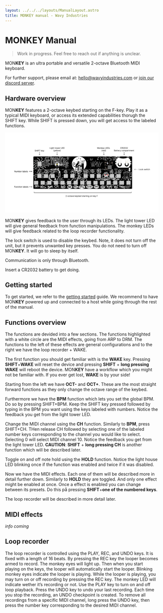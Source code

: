 ```yaml
---
layout: ../../../layouts/ManualLayout.astro
title: MONKEY manual - Wavy Industries
---
```


# MON**KEY** Manual
> Work in progress. Feel free to reach out if anything is unclear.

MON**KEY** is an ultra portable and versatile 2-octave Bluetooth MIDI keyboard.

For further support, please email at: hello@wavyindustries.com or [join our discord server](https://discord.gg/4HQHERUW5K).

## Hardware overview
MON**KEY** features a 2-octave keybed starting on the F-key. Play it as a typical MIDI keyboard, or access its extended capabilities thorugh the SHIFT key. While SHIFT is pressed down, you will get access to the labeled functions.

![monkey 2d function](/assets/resources/monkey_manual/monkey_2d_functions.svg)

MON**KEY** gives feedback to the user through its LEDs. The light tower LED will give general feedback from function manipulations. The monkey LEDs will give feedback related to the loop recorder functionality.

The lock switch is used to disable the keybed. Note, it does not turn off the unit, but it prevents unwanted key presses. You do not need to turn off MON**KEY**. It will go to sleep by itself.

Communication is only through Bluetooth.

Insert a CR2032 battery to get doing.

## Getting started
To get started, we refer to the [getting started](/monkey/getting-started) guide. We recommend to have MON**KEY** powered up and connected to a host while going through the rest of the manual.

## Functions overview
The functions are devided into a few sections. The functions highlighted with a white circle are the MIDI effects, going from ARP to DRM. The functions to the left of these effects are general configurations and to the right we have the loop recorder + WAKE.

The first function you should get familiar with is the **WAKE** key. Pressing **SHIFT**+**WAKE** will reset the device and pressing **SHIFT** + **long pressing WAKE** will reboot the device. MON**KEY** have a workflow which you might not be familiar with. If you ever get lost, **WAKE** is by your side!

Starting from the left we have **OCT-** and **OCT+**. These are the most straight forward functions as they only change the octave range of the keybed.

<!-- *gif of changing OCT* -->

Furthermore we have the **BPM** function which lets you set the global BPM. Do so by pressing SHIFT+BPM. Keep the SHIFT key pressed followed by typing in the BPM you want using the keys labeled with numbers. Notice the feedback you get from the light tower LED.

<!-- *gif of changing BPM* -->

Change the MIDI channel using the **CH** function. Similarly to **BPM**, press SHIFT+CH. THen release CH followed by selecting one of the labeled number keys corresponding to the channel you would like to select. Selecting 0 will select MIDI channel 10. Notice the feedback you get from the light tower LED.
**CAUTION**: **SHIFT** + **long pressing CH** is another function which will be described later.

<!-- *gif of changing MIDI CH* -->

Toggle on and off note hold using the **HOLD** function. Notice the light house LED blinking once if the function was enabled and twice if it was disabled.

<!-- *gif turning on and off hold* -->

Now we have the MIDI effects. Each one of them will be described more in detail further down. Similarly to **HOLD** they are toggled. And only one effect might be enabled at once. Once a effect is enabled you can change between its presets. Do this på pressing **SHIFT**+**one of the numbered keys**.

The loop recorder will be described in more detail later.

## MIDI effects
*info coming*

## Loop recorder
The loop recorder is controlled using the PLAY, REC, and UNDO keys. It is fixed with a length of 16 beats. By pressing the REC key the looper becomes armed to record. The monkey eyes will light up. Then when you start playing on the keys, the looper will automatically start the looper. Blinking monkey eyes indicate the looper is playing. While the looper is playing, you may turn on or off recording by pressing the REC key. The monkey LED will indicate wether it’s recording or not. Use the PLAY key to turn on and off loop playback.  Press the UNDO key to undo your last recording. Each time you stop the recording, an UNDO checkpoint is created. To remove all recordings from a specific MIDI channel, long press the UNDO key, then press the number key corresponding to the desired MIDI channel.